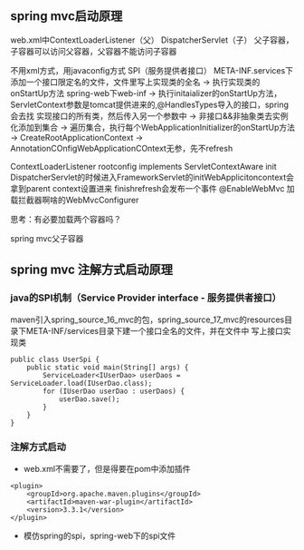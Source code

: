 ## spring mvc启动原理
web.xml中ContextLoaderListener（父）
DispatcherServlet（子）
父子容器，子容器可以访问父容器，父容器不能访问子容器


不用xml方式，用javaconfig方式
SPI（服务提供者接口）
META-INF.services下添加一个接口限定名的文件，文件里写上实现类的全名 -> 执行实现类的onStartUp方法
spring-web下web-inf -> 执行initaializer的onStartUp方法，ServletContext参数是tomcat提供进来的,@HandlesTypes导入的接口，spring会去找
实现接口的所有类，然后传入另一个参数中 -> 非接口&&非抽象类去实例化添加到集合 -> 遍历集合，执行每个WebApplicationInitializer的onStartUp方法
-> CreateRootApplicationContext -> AnnotationCOnfigWebApplicationCOntext无参，先不refresh


ContextLoaderListener
rootconfig implements ServletContextAware
init DispatcherServlet的时候进入FrameworkServlet的initWebApplicitoncontext会拿到parent context设置进来
finishrefresh会发布一个事件
@EnableWebMvc
加载拦截器啊啥的WebMvcConfigurer



思考：有必要加载两个容器吗？








spring mvc父子容器



## spring mvc 注解方式启动原理
### java的SPI机制（Service Provider interface - 服务提供者接口）
maven引入spring_source_16_mvc的包，spring_source_17_mvc的resources目录下META-INF/services目录下建一个接口全名的文件，并在文件中
写上接口实现类
```
public class UserSpi {
    public static void main(String[] args) {
        ServiceLoader<IUserDao> userDaos = ServiceLoader.load(IUserDao.class);
        for (IUserDao userDao : userDaos) {
            userDao.save();
        }
    }
}
```

### 注解方式启动
* web.xml不需要了，但是得要在pom中添加插件
```
<plugin>
    <groupId>org.apache.maven.plugins</groupId>
    <artifactId>maven-war-plugin</artifactId>
    <version>3.3.1</version>
</plugin>
```
* 模仿spring的spi，spring-web下的spi文件


